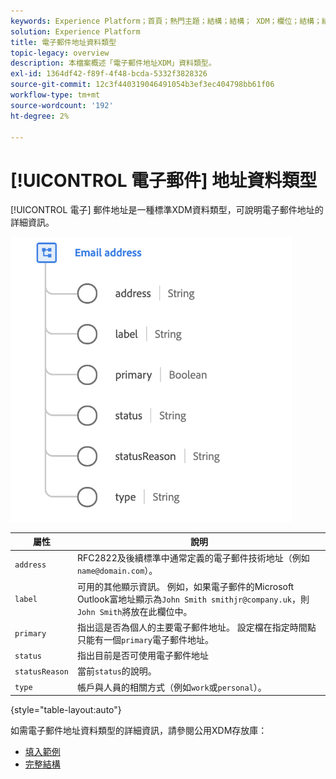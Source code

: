 ```yaml
---
keywords: Experience Platform；首頁；熱門主題；結構；結構； XDM；欄位；結構；結構；電子郵件地址；xdm:emailAddress；電子郵件；電子郵件地址；資料類型；資料類型；
solution: Experience Platform
title: 電子郵件地址資料類型
topic-legacy: overview
description: 本檔案概述「電子郵件地址XDM」資料類型。
exl-id: 1364df42-f89f-4f48-bcda-5332f3828326
source-git-commit: 12c3f440319046491054b3ef3ec404798bb61f06
workflow-type: tm+mt
source-wordcount: '192'
ht-degree: 2%

---
```


# [!UICONTROL 電子郵件] 地址資料類型

[!UICONTROL 電子] 郵件地址是一種標準XDM資料類型，可說明電子郵件地址的詳細資訊。

<img src="../images/data-types/email-address.png" width="450" /><br />

| 屬性 | 說明 |
| --- | --- |
| `address` | RFC2822及後續標準中通常定義的電子郵件技術地址（例如`name@domain.com`）。 |
| `label` | 可用的其他顯示資訊。 例如，如果電子郵件的Microsoft Outlook富地址顯示為`John Smith smithjr@company.uk`，則`John Smith`將放在此欄位中。 |
| `primary` | 指出這是否為個人的主要電子郵件地址。 設定檔在指定時間點只能有一個`primary`電子郵件地址。 |
| `status` | 指出目前是否可使用電子郵件地址 |
| `statusReason` | 當前`status`的說明。 |
| `type` | 帳戶與人員的相關方式（例如`work`或`personal`）。 |

{style=&quot;table-layout:auto&quot;}


如需電子郵件地址資料類型的詳細資訊，請參閱公用XDM存放庫：

* [填入範例](https://github.com/adobe/xdm/blob/master/components/datatypes/demographic/emailaddress.example.1.json)
* [完整結構](https://github.com/adobe/xdm/blob/master/components/datatypes/demographic/emailaddress.schema.json)
